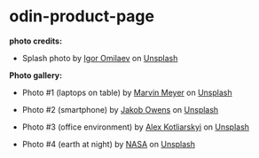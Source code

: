 # odin-product-page

**photo credits:**

* Splash photo by <a href="https://unsplash.com/@omilaev?utm_content=creditCopyText&utm_medium=referral&utm_source=unsplash">Igor Omilaev</a> on <a href="https://unsplash.com/photos/a-string-is-attached-to-a-blue-object-AGE9Kx3MT00?utm_content=creditCopyText&utm_medium=referral&utm_source=unsplash">Unsplash</a>

**Photo gallery:**

* Photo #1 (laptops on table) by <a href="https://unsplash.com/@marvelous?utm_content=creditCopyText&utm_medium=referral&utm_source=unsplash">Marvin Meyer</a> on <a href="https://unsplash.com/photos/people-sitting-down-near-table-with-assorted-laptop-computers-SYTO3xs06fU?utm_content=creditCopyText&utm_medium=referral&utm_source=unsplash">Unsplash</a>
  
* Photo #2 (smartphone) by <a href="https://unsplash.com/@jakobowens1?utm_content=creditCopyText&utm_medium=referral&utm_source=unsplash">Jakob Owens</a> on <a href="https://unsplash.com/photos/high-angle-photo-of-person-holding-turned-on-smartphone-with-tall-buildings-background-WUmb_eBrpjs?utm_content=creditCopyText&utm_medium=referral&utm_source=unsplash">Unsplash</a>

* Photo #3 (office environment) by <a href="https://unsplash.com/@frantic?utm_content=creditCopyText&utm_medium=referral&utm_source=unsplash">Alex Kotliarskyi</a> on <a href="https://unsplash.com/photos/people-doing-office-works-QBpZGqEMsKg?utm_content=creditCopyText&utm_medium=referral&utm_source=unsplash">Unsplash</a>
  
* Photo #4 (earth at night) by <a href="https://unsplash.com/@nasa?utm_content=creditCopyText&utm_medium=referral&utm_source=unsplash">NASA</a> on <a href="https://unsplash.com/photos/photo-of-outer-space-Q1p7bh3SHj8?utm_content=creditCopyText&utm_medium=referral&utm_source=unsplash">Unsplash</a>
  